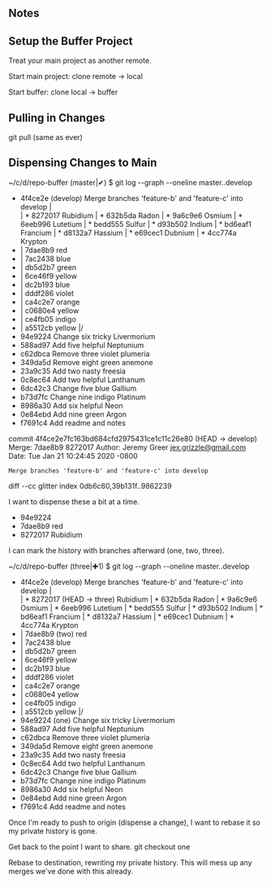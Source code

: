 ## Notes

## Setup the Buffer Project

Treat your main project as another remote.

  Start main project: clone remote -> local

  Start buffer: clone local -> buffer

## Pulling in Changes

git pull (same as ever)

## Dispensing Changes to Main

~/c/d/repo-buffer (master|✔) $ git log --graph --oneline master..develop
*   4f4ce2e (develop) Merge branches 'feature-b' and 'feature-c' into develop
|\
| * 8272017 Rubidium
| * 632b5da Radon
| * 9a6c9e6 Osmium
| * 6eeb996 Lutetium
| * bedd555 Sulfur
| * d93b502 Indium
| * bd6eaf1 Francium
| * d8132a7 Hassium
| * e69cec1 Dubnium
| * 4cc774a Krypton
* | 7dae8b9 red
* | 7ac2438 blue
* | db5d2b7 green
* | 6ce46f9 yellow
* | dc2b193 blue
* | dddf286 violet
* | ca4c2e7 orange
* | c0680e4 yellow
* | ce4fb05 indigo
* | a5512cb yellow
|/
* 94e9224 Change six tricky Livermorium
* 588ad97 Add five helpful Neptunium
* c62dbca Remove three violet plumeria
* 349da5d Remove eight green anemone
* 23a9c35 Add two nasty freesia
* 0c8ec64 Add two helpful Lanthanum
* 6dc42c3 Change five blue Gallium
* b73d7fc Change nine indigo Platinum
* 8986a30 Add six helpful Neon
* 0e84ebd Add nine green Argon
* f7691c4 Add readme and notes

commit 4f4ce2e7fc163bd684cfd2975431ce1c11c26e80 (HEAD -> develop)
Merge: 7dae8b9 8272017
Author: Jeremy Greer <jex.grizzle@gmail.com>
Date:   Tue Jan 21 10:24:45 2020 -0800

    Merge branches 'feature-b' and 'feature-c' into develop

diff --cc glitter
index 0db6c60,39b131f..9862239

I want to dispense these a bit at a time.
* 94e9224
* 7dae8b9 red
* 8272017 Rubidium


I can mark the history with branches afterward (one, two, three).

~/c/d/repo-buffer (three|✚1) $ git log --graph --oneline master..develop
*   4f4ce2e (develop) Merge branches 'feature-b' and 'feature-c' into develop
|\
| * 8272017 (HEAD -> three) Rubidium
| * 632b5da Radon
| * 9a6c9e6 Osmium
| * 6eeb996 Lutetium
| * bedd555 Sulfur
| * d93b502 Indium
| * bd6eaf1 Francium
| * d8132a7 Hassium
| * e69cec1 Dubnium
| * 4cc774a Krypton
* | 7dae8b9 (two) red
* | 7ac2438 blue
* | db5d2b7 green
* | 6ce46f9 yellow
* | dc2b193 blue
* | dddf286 violet
* | ca4c2e7 orange
* | c0680e4 yellow
* | ce4fb05 indigo
* | a5512cb yellow
|/
* 94e9224 (one) Change six tricky Livermorium
* 588ad97 Add five helpful Neptunium
* c62dbca Remove three violet plumeria
* 349da5d Remove eight green anemone
* 23a9c35 Add two nasty freesia
* 0c8ec64 Add two helpful Lanthanum
* 6dc42c3 Change five blue Gallium
* b73d7fc Change nine indigo Platinum
* 8986a30 Add six helpful Neon
* 0e84ebd Add nine green Argon
* f7691c4 Add readme and notes

Once I'm ready to push to origin (dispense a change), I want to rebase it so my
private history is gone.

Get back to the point I want to share.
  git checkout one

Rebase to destination, rewriting my private history.
  This will mess up any merges we've done with this already.
